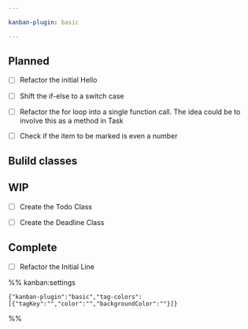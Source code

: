 ```yaml
---

kanban-plugin: basic

---
```


## Planned

- [ ] Refactor the initial Hello
- [ ] Shift the if-else to a switch case
- [ ] Refactor the for loop into a single function call. The idea could be to involve this as a method in Task
- [ ] Check if the item to be marked is even a number


## Bulild classes



## WIP

- [ ] Create the Todo Class
- [ ] Create the Deadline Class


## Complete

- [ ] Refactor the Initial Line




%% kanban:settings
```
{"kanban-plugin":"basic","tag-colors":[{"tagKey":"","color":"","backgroundColor":""}]}
```
%%